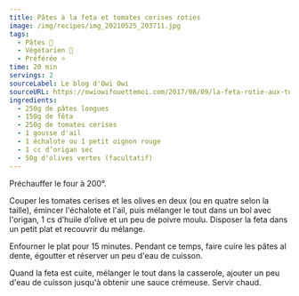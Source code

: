 ```yaml
---
title: Pâtes à la feta et tomates cerises roties
image: /img/recipes/img_20210525_203711.jpg
tags:
  - Pâtes 🍝
  - Végétarien 🌿
  - Préférée ⭐
time: 20 min
servings: 2
sourceLabel: Le blog d'Owi Owi
sourceURL: https://owiowifouettemoi.com/2017/08/09/la-feta-rotie-aux-tomates-cerises/
ingredients:
  - 250g de pâtes longues
  - 150g de fêta
  - 250g de tomates cerises
  - 1 gousse d'ail
  - 1 échalote ou 1 petit oignon rouge
  - 1 cc d’origan sec
  - 50g d'olives vertes (facultatif)
---
```

Préchauffer le four à 200°.

Couper les tomates cerises et les olives en deux (ou en quatre selon la taille), émincer l'échalote et l'ail, puis mélanger le tout dans un bol avec l'origan, 1 cs d’huile d’olive et un peu de poivre moulu. Disposer la feta dans un petit plat et recouvrir du mélange.

Enfourner le plat pour 15 minutes. Pendant ce temps, faire cuire les pâtes al dente, égoutter et réserver un peu d'eau de cuisson.

Quand la feta est cuite, mélanger le tout dans la casserole, ajouter un peu d'eau de cuisson jusqu'à obtenir une sauce crémeuse. Servir chaud.